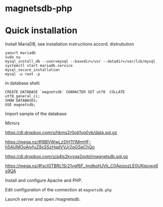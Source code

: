 # magnetsdb-php

Quick installation 
============================

Install MariaDB, see installation instructions accord. distrubution

```
yaourt mariadb
sudo su
mysql_install_db --user=mysql --basedir=/usr --datadir=/var/lib/mysql
systemctl start mariadb.service
mysql_secure_installation
mysql -u root -p
```

In database shell:

```
CREATE DATABASE `magnetsdb` CHARACTER SET utf8  COLLATE utf8_general_ci;
SHOW DATABASES;
USE magnetsdb;
```

Import sample of  the database 

Mirrors

https://dl.dropbox.com/s/hkms2r0ob1yo0vb/data.sql.gz

https://mega.nz/#!BBVWwLzS!HTt1MmHF-h5AUMOoAiyfuZ8xSSzHqdVVJr2pGSeChQo

https://dl.dropbox.com/s/a4ls2kvvqa2qvbl/magnetsdb.sql.gz

https://mega.nz/#!sclGTBRL!Sr21vgf6F_jmdkoHJVk_C0ApjzozLE0UKjpowx6s9QA

Install and configure Apache and PHP.

Edit configuration of the connection at `magnetsdb.php`

Launch server and open /magnetsdb. 
